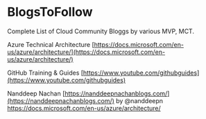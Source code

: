 # BlogsToFollow
Complete List of Cloud Community Bloggs by various MVP, MCT.

Azure Technical Architecture [https://docs.microsoft.com/en-us/azure/architecture/](https://docs.microsoft.com/en-us/azure/architecture/)

GitHub Training & Guides [https://www.youtube.com/githubguides](https://www.youtube.com/githubguides)

Nanddeep Nachan [https://nanddeepnachanblogs.com/](https://nanddeepnachanblogs.com/) by @nanddeepn
https://docs.microsoft.com/en-us/azure/architecture/
